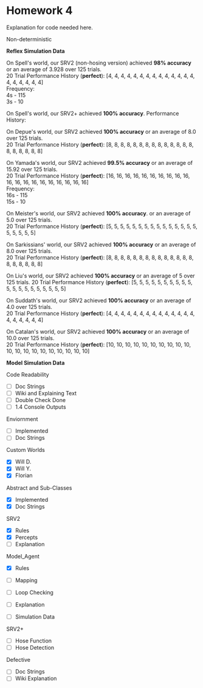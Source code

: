 # Homework 4

Explanation for code needed here.

Non-deterministic

  **Reflex Simulation Data**   

On Spell's world, our SRV2 (non-hosing version) achieved **98% accuracy** or an average of 3.928 over 125 trials.   
20 Trial Performance History (**perfect**): [4, 4, 4, 4, 4, 4, 4, 4, 4, 4, 4, 4, 4, 4, 4, 4, 4, 4, 4, 4]   
  Frequency:   
  4s - 115    
  3s - 10    

On Spell's world, our SRV2+ achieved **100% accuracy**.
Performance History:

On Depue's world, our SRV2 achieved **100% accuracy** or an average of 8.0 over 125 trials.   
20 Trial Performance History (**perfect**): [8, 8, 8, 8, 8, 8, 8, 8, 8, 8, 8, 8, 8, 8, 8, 8, 8, 8, 8, 8]   

On Yamada's world, our SRV2 achieved **99.5% accuracy** or an average of 15.92 over 125 trials.   
20 Trial Performance History (**perfect**): [16, 16, 16, 16, 16, 16, 16, 16, 16, 16, 16, 16, 16, 16, 16, 16, 16, 16, 16, 16]      
  Frequency:   
  16s - 115    
  15s - 10    

On Meister's world, our SRV2 achieved **100% accuracy**. or an average of 5.0 over 125 trials.   
20 Trial Performance History (**perfect**): [5, 5, 5, 5, 5, 5, 5, 5, 5, 5, 5, 5, 5, 5, 5, 5, 5, 5, 5, 5]   

On Sarkissians' world, our SRV2 achieved **100% accuracy** or an average of 8.0 over 125 trials.   
20 Trial Performance History (**perfect**): [8, 8, 8, 8, 8, 8, 8, 8, 8, 8, 8, 8, 8, 8, 8, 8, 8, 8, 8, 8]   

On Liu's world, our SRV2 achieved **100% accuracy**  or an average of 5 over 125 trials.
20 Trial Performance History (**perfect**): [5, 5, 5, 5, 5, 5, 5, 5, 5, 5, 5, 5, 5, 5, 5, 5, 5, 5, 5, 5]   

On Suddath's world, our SRV2 achieved **100% accuracy** or an average of 4.0 over 125 trials.   
20 Trial Performance History (**perfect**): [4, 4, 4, 4, 4, 4, 4, 4, 4, 4, 4, 4, 4, 4, 4, 4, 4, 4, 4, 4]   

On Catalan's world, our SRV2 achieved **100% accuracy** or an average of 10.0 over 125 trials.   
20 Trial Performance History (**perfect**): [10, 10, 10, 10, 10, 10, 10, 10, 10, 10, 10, 10, 10, 10, 10, 10, 10, 10, 10, 10]   


  **Model Simulation Data**

Code Readability 

- [ ] Doc Strings
- [ ] Wiki and Explaining Text
- [ ] Double Check Done
- [ ] 1.4 Console Outputs

Enviornment

- [ ] Implemented
- [ ] Doc Strings

Custom Worlds

- [x] Will D.
- [x] Will Y.
- [x] Florian

Abstract and Sub-Classes

- [x] Implemented
- [x] Doc Strings

SRV2

- [x] Rules
- [x] Percepts
- [ ] Explanation

Model_Agent

- [x] Rules
- [ ] Mapping
- [ ] Loop Checking

- [ ] Explanation
- [ ] Simulation Data

SRV2+

- [ ] Hose Function
- [ ] Hose Detection

Defective

- [ ] Doc Strings
- [ ] Wiki Explanation

